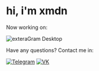 # hi, i'm xmdn
Now working on: 

![exteraGram Desktop](https://img.shields.io/badge/exteraGram_Desktop-ed3748)


Have any questions? Contact me in:

[![Telegram](https://img.shields.io/badge/Telegram-0088CC?logo=telegram)](https://xmdnusr.t.me/) [![VK](https://img.shields.io/badge/VK-0077FF?logo=vk)](https://vk.com/xmdnusr)
